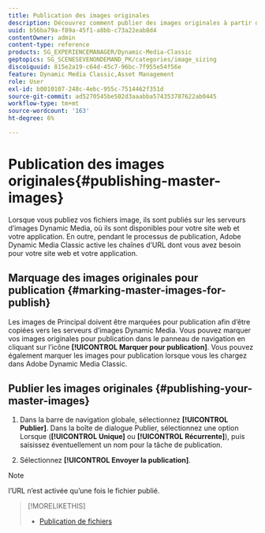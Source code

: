 ```yaml
---
title: Publication des images originales
description: Découvrez comment publier des images originales à partir d’Adobe Dynamic Media Classic.
uuid: b56ba79a-f89a-45f1-a8bb-c73a22eab8d4
contentOwner: admin
content-type: reference
products: SG_EXPERIENCEMANAGER/Dynamic-Media-Classic
geptopics: SG_SCENESEVENONDEMAND_PK/categories/image_sizing
discoiquuid: 815e2a19-c64d-45c7-96bc-7f955e54f56e
feature: Dynamic Media Classic,Asset Management
role: User
exl-id: b0010107-248c-4ebc-955c-7514462f351d
source-git-commit: ad5270545be502d3aaabba574353787622ab0445
workflow-type: tm+mt
source-wordcount: '163'
ht-degree: 6%

---
```


# Publication des images originales{#publishing-master-images}

Lorsque vous publiez vos fichiers image, ils sont publiés sur les serveurs d’images Dynamic Media, où ils sont disponibles pour votre site web et votre application. En outre, pendant le processus de publication, Adobe Dynamic Media Classic active les chaînes d’URL dont vous avez besoin pour votre site web et votre application.

## Marquage des images originales pour publication {#marking-master-images-for-publish}

Les images de Principal doivent être marquées pour publication afin d’être copiées vers les serveurs d’images Dynamic Media. Vous pouvez marquer vos images originales pour publication dans le panneau de navigation en cliquant sur l’icône **[!UICONTROL Marquer pour publication]**. Vous pouvez également marquer les images pour publication lorsque vous les chargez dans Adobe Dynamic Media Classic.

## Publier les images originales {#publishing-your-master-images}

1. Dans la barre de navigation globale, sélectionnez **[!UICONTROL Publier]**. Dans la boîte de dialogue Publier, sélectionnez une option Lorsque (**[!UICONTROL Unique]** ou **[!UICONTROL Récurrente]**), puis saisissez éventuellement un nom pour la tâche de publication.

1. Sélectionnez **[!UICONTROL Envoyer la publication]**.

>[!NOTE]
>
>l’URL n’est activée qu’une fois le fichier publié.

>[!MORELIKETHIS]
>
>* [Publication de fichiers](publishing-files.md#publishing_files)

